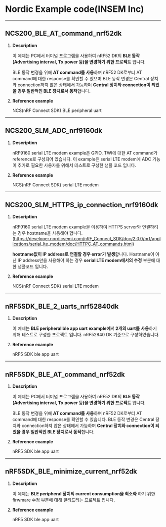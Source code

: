 # Nordic Example code(INSEM Inc)
---
## **NCS200_BLE_AT_command_nrf52dk**

1. **Description**

     이 예제는 PC에서 터미널 프로그램을 사용하여 nRF52 DK의 **BLE 동작(Advertising interval, Tx power 등)을 변경하기 위한 프로젝트** 입니다.

     BLE 동작 변경을 위해 **AT command를 사용**하며 nRF52 DK로부터 AT command에 대한 response를 확인할 수 있으며 BLE 동작 변경은 Central 장치와 connection하지 않은 상태에서 가능하며 **Central 장치와 connection이 되었을 경우 일반적인 BLE 장치로서 동작**합니다.

2. **Reference example**

     NCS(nRF Connect SDK) BLE peripheral uart


---
## **NCS200_SLM_ADC_nrf9160dk**

1. **Description**

     nRF9160 serial LTE modem example은 GPIO, TWI에 대한 AT command가 reference로 구성되어 있습니다. 이 example은 serial LTE modem에 ADC 기능이 추가로 필요한 사용자를 위해서 테스트로 구성한 샘플 코드 입니다.

2. **Reference example**

     NCS(nRF Connect SDK) serial LTE modem


---
## **NCS200_SLM_HTTPS_ip_connection_nrf9160dk**

1. **Description**

     nRF9160 serial LTE modem example을 이용하여 HTTPS server와 연결하려는 경우 hostname을 사용해야 합니다. 
     (https://developer.nordicsemi.com/nRF_Connect_SDK/doc/2.0.0/nrf/applications/serial_lte_modem/doc/HTTPC_AT_commands.html)
     
     **hostname없이 IP address로 연결할 경우 error가 발생**합니다. Hostname이 아닌 IP address만을 사용해야 하는 경우 **serial LTE modem에서의 수정** 부분에 대한 샘플코드 입니다.

2. **Reference example**

     NCS(nRF Connect SDK) serial LTE modem


---
## **nRF5SDK_BLE_2_uarts_nrf52840dk**

1. **Description**

     이 예제는 **BLE peripheral ble app uart example에서 2개의 uart를 사용**하기 위해 테스트로 구성한 프로젝트 입니다. nRF52840 DK 기준으로 구성하였습니다.
 
     
2. **Reference example**

     nRF5 SDK ble app uart
     
     
---
## **nRF5SDK_BLE_AT_command_nrf52dk**

1. **Description**

     이 예제는 PC에서 터미널 프로그램을 사용하여 nRF52 DK의 **BLE 동작(Advertising interval, Tx power 등)을 변경하기 위한 프로젝트** 입니다. 
     
     BLE 동작 변경을 위해 **AT command를 사용**하며 nRF52 DK로부터 AT command에 대한 response를 확인할 수 있습니다. BLE 동작 변경은 Central 장치와 connection하지 않은 상태에서 가능하며 **Central 장치와 connection이 되었을 경우 일반적인 BLE 장치로서 동작**합니다. 
     
2. **Reference example**

     nRF5 SDK ble app uart


---
## **nRF5SDK_BLE_minimize_current_nrf52dk**

1. **Description**

     이 예제는 **BLE peripheral 장치의 current consumption을 최소화** 하기 위한 firwmare 수정 부분에 대해 알려드리는 프로젝트 입니다. 
 
     
2. **Reference example**

     nRF5 SDK ble app uart



